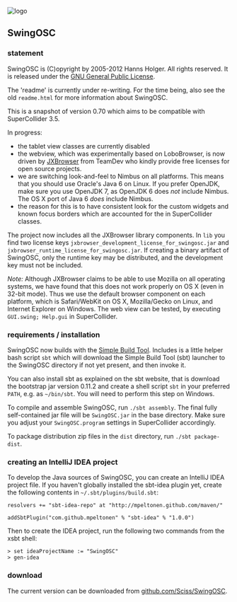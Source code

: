 ![logo](http://sciss.de/swingOSC/application.png)

## SwingOSC

### statement

SwingOSC is (C)opyright by 2005-2012 Hanns Holger. All rights reserved. It is released under the [GNU General Public License](http://github.com/Sciss/SwingOSC/blob/master/licenses/SwingOSC-License.txt).

The 'readme' is currently under re-writing. For the time being, also see the old `readme.html` for more information about SwingOSC.

This is a snapshot of version 0.70 which aims to be compatible with SuperCollider 3.5.

In progress:

 - the tablet view classes are currently disabled
 - the webview, which was experimentally based on LoboBrowser, is now driven by [JXBrowser](http://www.teamdev.com/jxbrowser/) from TeamDev who kindly provide free licenses for open source projects.
 - we are switching look-and-feel to Nimbus on all platforms. This means that you should use Oracle's Java 6 on Linux. If you prefer OpenJDK, make sure you use OpenJDK 7, as OpenJDK 6 does _not_ include Nimbus. The OS X port of Java 6 _does_ include Nimbus.
 - the reason for this is to have consistent look for the custom widgets and known focus borders which are accounted for the in SuperCollider classes.

The project now includes all the JXBrowser library components. In `lib` you find two license keys `jxbrowser_development_license_for_swingosc.jar` and `jxbrowser_runtime_license_for_swingosc.jar`. If creating a binary artifact of SwingOSC, only the runtime key may be distributed, and the development key must not be included.

_Note:_ Although JXBrowser claims to be able to use Mozilla on all operating systems, we have found that this does not work properly on OS X (even in 32-bit mode). Thus we use the default browser component on each platform, which is Safari/WebKit on OS X, Mozilla/Gecko on Linux, and Internet Explorer on Windows. The web view can be tested, by executing `GUI.swing; Help.gui` in SuperCollider.

### requirements / installation

SwingOSC now builds with the [Simple Build Tool](https://github.com/harrah/xsbt/wiki). Includes is a little helper bash script `sbt` which will download the Simple Build Tool (sbt) launcher to the SwingOSC directory if not yet present, and then invoke it.

You can also install sbt as explained on the sbt website, that is download the bootstrap jar version 0.11.2 and create a shell script `sbt` in your preferred `PATH`, e.g. as `~/bin/sbt`. You will need to perform this step on Windows.

To compile and assemble SwingOSC, run `./sbt assembly`. The final fully self-contained jar file will be `SwingOSC.jar` in the base directory. Make sure you adjust your `SwingOSC.program` settings in SuperCollider accordingly.

To package distribution zip files in the `dist` directory, run `./sbt package-dist`.

### creating an IntelliJ IDEA project

To develop the Java sources of SwingOSC, you can create an IntelliJ IDEA project file. If you haven't globally installed the sbt-idea plugin yet, create the following contents in `~/.sbt/plugins/build.sbt`:

    resolvers += "sbt-idea-repo" at "http://mpeltonen.github.com/maven/"
    
    addSbtPlugin("com.github.mpeltonen" % "sbt-idea" % "1.0.0")

Then to create the IDEA project, run the following two commands from the xsbt shell:

    > set ideaProjectName := "SwingOSC"
    > gen-idea

### download

The current version can be downloaded from [github.com/Sciss/SwingOSC](http://github.com/Sciss/SwingOSC).
